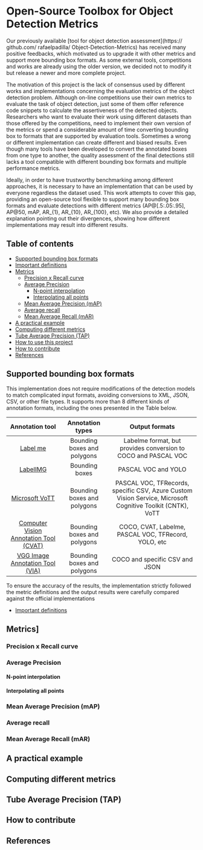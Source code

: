 Open-Source Toolbox for Object Detection Metrics
================================================

Our  previously  available  [tool  for  object  detection assessment](https:// github.com/ rafaelpadilla/ Object-Detection-Metrics) has received many positive feedbacks, which motivated us to upgrade it with other metrics and support more bounding box formats. As some external tools, competitions and works are already using the older version, we decided not to modify it but release a newer and more complete project. 

The motivation of this project is the lack of consensus used by different works and implementations concerning the evaluation metrics of the object detection problem. Although on-line competitions use their own metrics to evaluate the task of object detection, just some of them offer reference code snippets to calculate the assertiveness of the detected objects.
Researchers who want to evaluate their work using different datasets than those offered by the competitions, need to implement their own version of the metrics or spend a considerable amount of time converting bounding box to formats that are supported by evaluation tools. Sometimes a wrong or different implementation can create different and biased results. Even though many tools have been developed to convert the annotated boxes from one type to another, the quality assessment of the final detections still lacks a tool compatible with different bounding box formats and multiple performance metrics. 

Ideally, in order to have trustworthy benchmarking among different approaches, it is necessary to have an implementation that can be used by everyone regardless the dataset used. This work attempts to cover this gap, providing an open-source tool flexible to support many bounding box formats and evaluate detections with different metrics (AP@[.5:.05:.95], AP@50, mAP, AR_{1}, AR_{10}, AR_{100}, etc). We also provide a detailed explanation pointing out their divergences, showing how different implementations may result into different results.


## Table of contents

- [Supported bounding box formats](#different-bb-formats)
- [Important definitions](#important-definitions)
- [Metrics](#metrics)
  - [Precision x Recall curve](#precision-x-recall-curve)
  - [Average Precision](#average-precision)
    - [N-point interpolation](n-point-interpolation)
    - [Interpolating all  points](#interpolating-all-points)
  - [Mean Average Precision (mAP)](#mean-average-precision-map)
  - [Average recall](#average-recall)
  - [Mean Average Recall (mAR)](#mean-average-recall-mar)
- [A practical example](#a-practical-example)
- [Computing different metrics](#computing-different-metrics)
- [Tube Average Precision (TAP)](#tube-average-precision-tap)
- [How to use this project](#how-to-use-this-project)
- [How to contribute](#how-to-contribute)
- [References](#references)



## Supported bounding box formats

This implementation does not require modifications of the detection models to match complicated input formats, avoiding conversions to XML, JSON, CSV, or other file types. It supports more than 8 different kinds of annotation formats, including the ones presented in the Table below. 

|             Annotation tool            |       Annotation types      |                                               Output formats                                               |
|:--------------------------------------:|:---------------------------:|:----------------------------------------------------------------------------------------------------------:|
|                [Label me](https://github.com/wkentaro/labelme)                | Bounding boxes and polygons |                           Labelme format, but provides conversion to COCO and PASCAL VOC                          |
|                [LabelIMG](https://github.com/tzutalin/labelImg)                |        Bounding boxes       |                                             PASCAL VOC and YOLO                                            |
|             [Microsoft VoTT](https://github.com/Microsoft/VoTT)             | Bounding boxes and polygons | PASCAL VOC, TFRecords, specific CSV, Azure Custom Vision Service, Microsoft Cognitive Toolkit (CNTK), VoTT |
| [Computer Vision Annotation Tool (CVAT)](https://github.com/openvinotoolkit/cvat) | Bounding boxes and polygons |                            COCO, CVAT, Labelme, PASCAL VOC, TFRecord, YOLO, etc                            |
|     [VGG Image Annotation Tool (VIA)](https://www.robots.ox.ac.uk/~vgg/software/via/)    | Bounding boxes and polygons |                                       COCO and specific CSV and JSON                                       |



To ensure the accuracy of the results, the implementation strictly followed the metric definitions and the output results were carefully compared against the official implementations



- [Important definitions](#important-definitions)
## Metrics]
### Precision x Recall curve
### Average Precision
#### N-point interpolation
#### Interpolating all points
### Mean Average Precision (mAP)
### Average recall
### Mean Average Recall (mAR)
## A practical example
## Computing different metrics
## **Tube Average Precision (TAP)**
## How to contribute
## References

